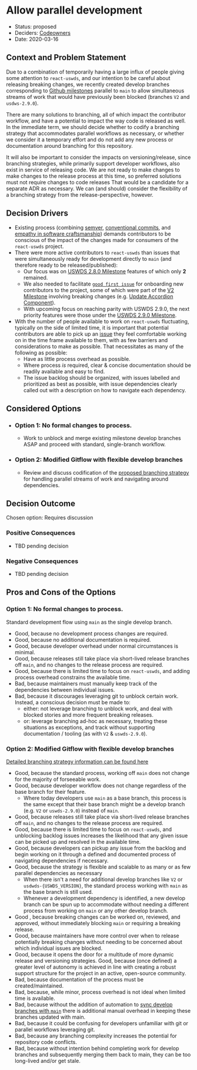 # Allow parallel development

* Status: proposed
* Deciders: [Codeowners](../../CODEOWNERS)
* Date: 2020-03-16

## Context and Problem Statement

Due to a combination of temporarily having a large influx of people giving some attention to `react-uswds`, and our intention to be careful about releasing breaking changes, we recently created develop branches corresponding to [Github milestones](https://github.com/trussworks/react-uswds/milestones) parallel to `main` to allow simultaneous streams of work that would have previously been blocked (branches `V2` and `usdws-2.9.0`). 

There are many solutions to branching, all of which impact the contributor workflow, and have a potential to impact the way code is released as well. In the immediate term, we should decide whether to codify a branching strategy that accommodates parallel workflows as necessary, or whether we consider it a temporary effort and do not add any new process or documentation around branching for this repository. 

It will also be important to consider the impacts on versioning/release, since branching strategies, while primarily support developer workflows, also exist in service of releasing code. We are not ready to make changes to make changes to the release process at this time, so preferred solutions must not require changes to code releases That would be a candidate for a separate ADR as necessary. We can (and should) consider the flexibility of a branching strategy from the release-perspective, however.

## Decision Drivers

* Existing process (combining [semver](https://semver.org/), [conventional commits](https://www.conventionalcommits.org/en/v1.0.0/), and [empathy in software craftsmanship](https://truss.works/values)) demands contributors to be conscious of the impact of the changes made for consumers of the `react-uswds` project.
* There were more active contributors to `react-uswds` than issues that were simultaneously ready for development directly to `main` (and therefore ready to be released/published):
  * Our focus was on [USWDS 2.8.0 Milestone](https://github.com/trussworks/react-uswds/milestone/2) features of which only **2** remained.
  * We also needed to facilitate [`good first issue`](https://github.com/trussworks/react-uswds/issues?q=is%3Aissue+is%3Aopen+label%3A%22good+first+issue%22) for onboarding new contributors to the project, some of which were part of the [V2 Milestone](https://github.com/trussworks/react-uswds/milestone/5) involving breaking changes (e.g. [Update Accordion Component](https://github.com/trussworks/react-uswds/pull/922)).
  * With upcoming focus on reaching parity with USWDS 2.9.0, the next priority features were those under the [USWDS 2.9.0 Milestone](https://github.com/trussworks/react-uswds/milestone/3).
* With the number of people available to work on `react-uswds` fluctuating, typically on the side of limited time, it is important that potential contributors are able to pick up an [issue](https://github.com/trussworks/react-uswds/issues) they feel comfortable working on in the time frame available to them, with as few barriers and considerations to make as possible. That necessitates as many of the following as possible:
  * Have as little process overhead as possible.
  * Where process *is* required, clear & concise documentation should be readily available and easy to find.
  * The issue backlog should be organized, with issues labelled and prioritized as best as possible, with issue dependencies clearly called out with a description on how to navigate each dependency.


## Considered Options

* ### Option 1: No formal changes to process. 
  * Work to unblock and merge existing milestone develop branches ASAP and proceed with standard, single-branch workflow.
* ### Option 2: Modified Gitflow with flexible develop branches
  * Review and discuss codification of the [proposed branching strategy](https://docs.google.com/document/d/1FGW1u3W6T1M-HSw8Jw3xcjM_8HdnOsV5rdbYphPuLxY/edit#) for handling parallel streams of work and navigating around dependencies.

## Decision Outcome

Chosen option: Requires discussion

### Positive Consequences <!-- optional -->

* TBD pending decision

### Negative Consequences <!-- optional -->

* TBD pending decision

## Pros and Cons of the Options

### Option 1: No formal changes to process. 

Standard development flow using `main` as the single develop branch.

* Good, because no development process changes are required.
* Good, because no additional documentation is required.
* Good, because developer overhead under normal circumstances is minimal.
* Good, because releases still take place via short-lived release branches off `main`, and no changes to the release process are required.
* Good, because there is limited time to focus on `react-uswds`, and adding process overhead constrains the available time.
* Bad, because maintainers must manually keep track of the dependencies between individual issues.
* Bad, because it discourages leveraging git to unblock certain work. Instead, a conscious decision must be made to:
  * either: not leverage branching to unblock work, and deal with blocked stories and more frequent breaking releases.
  * or: leverage branching ad-hoc as necessary, treating these situations as exceptions, and track without supporting documentation / tooling (as with `V2` & `uswds-2.9.0`).

### Option 2: Modified Gitflow with flexible develop branches

[Detailed branching strategy information can be found here](https://docs.google.com/document/d/1FGW1u3W6T1M-HSw8Jw3xcjM_8HdnOsV5rdbYphPuLxY/edit#)

* Good, because the standard process, working off `main` does not change for the majority of forseeable work.
* Good, because developer workflow does not change regardless of the base branch for their feature.
  * Where today developers use `main` as a base branch, this process is the same except that their base branch might be a develop branch (e.g. `V2` or `uswds-2.9.0`) instead of `main`.
* Good, because releases still take place via short-lived release branches off `main`, and no changes to the release process are required.
* Good, because there is limited time to focus on `react-uswds`, and unblocking backlog issues increases the likelihood that any given issue can be picked up and resolved in the available time.
* Good, because developers can pickup any issue from the backlog and begin working on it through a defined and documented process of navigating dependencies if necessary.
* Good, because the strategy is flexible and scalable to as many or as few parallel dependencies as necessary
  * When there isn't a need for additional develop branches like `V2` or `usdwds-{USWDS_VERSION}`, the standard process working with `main` as the base branch is still used.
  * Whenever a development dependency is identified, a new develop branch can be spun up to accommodate without needing a different process from working on `main` or any other develop branch.
* Good , because breaking changes can be worked on, reviewed, and approved, without immediately blocking `main` or requiring a breaking release.
* Good, because maintainers have more control over when to release potentially breaking changes without needing to be concerned about which individual issues are blocked.
* Good, because it opens the door for a multitude of more dynamic release and versioning strategies.
Good, because (once defined) a greater level of autonomy is achieved in line with creating a robust support structure for the project in an active, open-source community.
* Bad, because documentation of the process must be created/maintained.
* Bad, because, while minor, process overhead is not ideal when limited time is available.
* Bad, because without the addition of automation to [sync develop branches with `main`](https://github.com/trussworks/react-uswds/issues/1011) there is additional manual overhead in keeping these branches updated with main.
* Bad, because it could be confusing for developers unfamiliar with git or parallel workflows leveraging git.
* Bad, because any branching complexity increases the potential for repository code conflicts.
* Bad, because without intention behind completing work for develop branches and subsequently merging them back to main, they can be too long-lived and/or get stale.

<!-- ## Links -->

<!-- * [Link type] [Link to ADR] example: Refined by [ADR-0005](0005-example.md) -->
<!-- * … numbers of links can vary -->

<!-- markdownlint-disable-file MD013 -->
